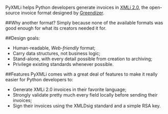 PyXMLi helps Python developers generate invoices in [XMLi 2.0](http://www.xmli.org), the open-source invoice format designed by [Greendizer](http://greendizer.com).


##Why another format?
Simply because none of the available formats was good enough for what its creators needed it for.

##Design goals:
-    Human-readable, *Web-friendly* format; 
-    Carry data structures, not business logic;
-    Stand-alone, with every detail possible from creation to archiving;
-    Privilege existing standards whenever possible.

##Features
PyXMLi comes with a great deal of features to make it really easier for Python developers to:

-    Generate XMLi 2.0 invoices in their favorite language;
-    Strongly validate pretty much every field locally before sending their invoices; 
-    Sign their invoices using the XMLDsig standard and a simple RSA key.